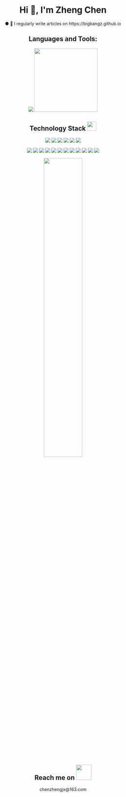 <h1 align="center">Hi 👋, I'm Zheng Chen</h1>
<p align = "center">
● 📝 I regularly write articles on https://bigbangz.github.io
</p>
<h2 align="center">Languages and Tools:</h2>

<p align = "center">
  <img src = "https://github-readme-stats.vercel.app/api?username=BigBangz&show_icons=true&theme=tokyonight&line_height=27">
  <img src = "https://github-readme-stats.vercel.app/api/top-langs/?username=BigBangz&theme=radical" style="height: 207px;">
</p>

<p align="center">
<h2 align="center">Technology Stack <img src="https://media.giphy.com/media/WUlplcMpOCEmTGBtBW/giphy.gif" width="30"></h2>


<p align="center">
<img src="https://img.shields.io/badge/-Java-red?style=flat-square&logo=coffeescript&logoColor=white"/>
<img src="https://img.shields.io/badge/-Scala-00599C?style=flat-square&logo=Scala&logoColor=white"/>
<img src="https://img.shields.io/badge/-Python-00599C?style=flat-square&logo=python&logoColor=white"/>
<img src="https://img.shields.io/badge/-JavaScript-00599C?style=flat-square&logo=JavaScript&logoColor=white"/>
<img src="https://img.shields.io/badge/-HTML5-E34F26?style=flat-square&logo=html5&logoColor=white"/>
<img src="https://img.shields.io/badge/-CSS3-1572B6?style=flat-square&logo=css3"/>
</p>

<p align="center">
<img src="https://img.shields.io/badge/-Spring-white?style=flat-square&logo=Spring"/>
<img src="https://img.shields.io/badge/-Spring Boot-white?style=flat-square&logo=Spring Boot"/>
<img src="https://img.shields.io/badge/-Spring Cloud-white?style=flat-square&logo=Spring"/>
<img src="https://img.shields.io/badge/-Kafka-white?style=flat-square&logo=Apache Kafka&logoColor=black"/>
<img src="https://img.shields.io/badge/-RabbitMQ-white?style=flat-square&logo=RabbitMQ"/>
<img src="https://img.shields.io/badge/-Kubernetes-white?style=flat-square&logo=Kubernetes"/>
<img src="https://img.shields.io/badge/-Docker-white?style=flat-square&logo=Docker"/>
<img src="https://img.shields.io/badge/-Redis-white?style=flat-square&logo=redis"/>
<img src="https://img.shields.io/badge/-MongoDB-white?style=flat-square&logo=mongodb"/>
<img src="https://img.shields.io/badge/-MySQL-white?style=flat-square&logo=mysql&logoColor=blue"/>
<img src="https://img.shields.io/badge/-PostgreSQL-white?style=flat-square&logo=PostgreSQL&logoColor=blue"/>
<img src="https://img.shields.io/badge/-ElasticSearch-white?style=flat-square&logo=elastic&logoColor=green"/>
</p>

<p align = "center">
<img width="50%" src="https://github-readme-streak-stats.herokuapp.com/?user=BigBangz&show_icons=true&locale=en&layout=compact&theme=radical&line_height=0" />
</p>

<h2 align="center">Reach me on <img src="https://media.giphy.com/media/mGcNjsfWAjY5AEZNw6/giphy.gif" width="50"></h2>
<p align="center">
 <a>chenzhengjx@163.com</a>
</p>

<!--
<p align="left">
  <img width="320" height="445" src="https://spotify-github-profile.vercel.app/api/view?uid=21jsj34glwsu3dboqjpqzm2sa&cover_image=true&theme=default&bar_color=ff0000&bar_color_cover=true">
</p>
**BigBangz/BigBangz** is a ✨ _special_ ✨ repository because its `README.md` (this file) appears on your GitHub profile.

Here are some ideas to get you started:

- 🔭 I’m currently working on ...
- 🌱 I’m currently learning ...
- 👯 I’m looking to collaborate on ...
- 🤔 I’m looking for help with ...
- 💬 Ask me about ...
- 📫 How to reach me: ...
- 😄 Pronouns: ...
- ⚡ Fun fact: ...
-->
